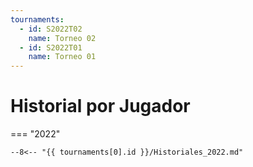 ```yaml
---
tournaments:
  - id: S2022T02
    name: Torneo 02
  - id: S2022T01
    name: Torneo 01
---
```


# Historial por Jugador

=== "2022"

    --8<-- "{{ tournaments[0].id }}/Historiales_2022.md"